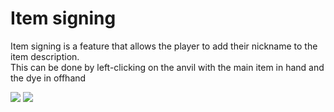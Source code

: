 # Item signing

Item signing is a feature that allows the player to add their nickname to the item description.  
This can be done by left-clicking on the anvil with the main item in hand and the dye in offhand

![](https://i.imgur.com/fcTl9IL.gif)
![](https://i.imgur.com/XrV2DXK.png)